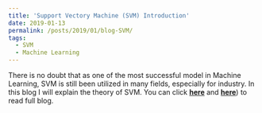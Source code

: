```yaml
---
title: 'Support Vectory Machine (SVM) Introduction'
date: 2019-01-13
permalink: /posts/2019/01/blog-SVM/
tags:
  - SVM
  - Machine Learning
---
```


There is no doubt that as one of the most successful model in Machine Learning, SVM is still been utilized in many fields, especially for industry. In this blog I will explain the theory of SVM. You can click [**here**](https://zhuanlan.zhihu.com/p/50345594) and [**here**](https://pridelee.github.io/files/blog/SVM.pdf)) to read full blog.
